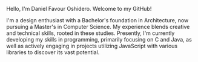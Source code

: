 Hello, I'm Daniel Favour Oshidero. Welcome to my GitHub!

I'm a design enthusiast with a Bachelor's foundation in Architecture, now pursuing a Master's in Computer Science. My experience blends creative and technical skills, rooted in these studies. Presently, I'm currently developing my skills in programming, primarily focusing on C and Java, as well as actively engaging in projects utilizing JavaScript with various libraries to discover its vast potential.

<!---
dfoshidero/dfoshidero is a ✨ special ✨ repository because its `README.md` (this file) appears on your GitHub profile.
You can click the Preview link to take a look at your changes.
--->
